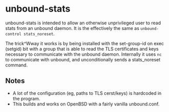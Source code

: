 # unbound-stats

unbound-stats is intended to allow an otherwise unprivileged user to
read stats from an unbound daemon. It is the effectively the same as
`unbound-control stats_noreset`.

The trick^Wway it works is by being installed with the set-group-id on exec (setgid) bit with a group that is able to read the TLS certificates and keys necessary to communicate with the unbound daemon. Internally it uses `nc` to communicate with unbound, and unconditionally sends a stats_noreset command.

## Notes

- A lot of the configuration (eg, paths to TLS cerst/keys) is hardcoded
  in the program.
- This builds and works on OpenBSD with a fairly vanilla unbound.conf.
